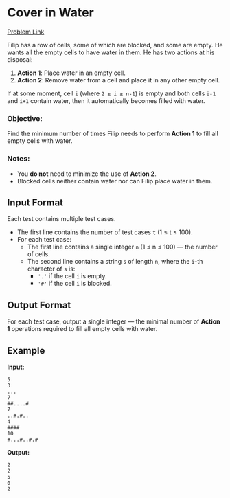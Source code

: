 # Cover in Water
[Problem Link](https://codeforces.com/problemset/problem/1900/A)

Filip has a row of cells, some of which are blocked, and some are empty. He wants all the empty cells to have water in them. He has two actions at his disposal:

1. **Action 1**: Place water in an empty cell.
2. **Action 2**: Remove water from a cell and place it in any other empty cell.

If at some moment, cell `i` (where `2 ≤ i ≤ n-1`) is empty and both cells `i-1` and `i+1` contain water, then it automatically becomes filled with water.

### Objective:
Find the minimum number of times Filip needs to perform **Action 1** to fill all empty cells with water.

### Notes:
- You **do not** need to minimize the use of **Action 2**.
- Blocked cells neither contain water nor can Filip place water in them.

## Input Format

Each test contains multiple test cases.

- The first line contains the number of test cases `t` (1 ≤ t ≤ 100).
- For each test case:
  - The first line contains a single integer `n` (1 ≤ n ≤ 100) — the number of cells.
  - The second line contains a string `s` of length `n`, where the `i`-th character of `s` is:
    - `'.'` if the cell `i` is empty.
    - `'#'` if the cell `i` is blocked.

## Output Format

For each test case, output a single integer — the minimal number of **Action 1** operations required to fill all empty cells with water.

## Example

**Input:**
```
5
3
...
7
##....#
7
..#.#..
4
####
10
#...#..#.#
```

**Output:**
```
2
2
5
0
2
```